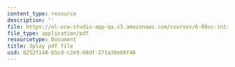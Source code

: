 ```yaml
---
content_type: resource
description: ''
file: https://ol-ocw-studio-app-qa.s3.amazonaws.com/courses/6-00sc-introduction-to-computer-science-and-programming-spring-2011/8252f148b5cdc2e908df271a30e86f48_lFngfmE9RCc.pdf
file_type: application/pdf
resourcetype: Document
title: 3play pdf file
uid: 8252f148-b5cd-c2e9-08df-271a30e86f48
---
```

